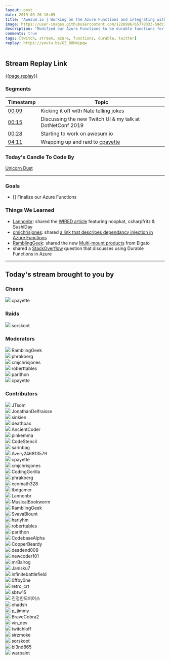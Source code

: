```yaml
---
layout: post
date: 2019-09-26 18:09
title: "Awesum.io | Working on the Azure Functions and integrating with Twitter"
image: https://user-images.githubusercontent.com/1228996/65778333-59dc2400-e10b-11e9-93ab-77032bdbcd39.png
description: "Modified our Azure Functions to be durable functions for Awesum.io"
comments: true
tags: [twitch, stream, azure, functions, durable, twitter]
replay: https://youtu.be/GZ_BOM4jpqw
---
```


## Stream Replay Link

[{{page.replay}}]({{page.replay}})

<!--more-->

### Segments

| Timestamp | Topic
| ---       | ---
| [00:09]({{page.replay}}?t=540) | Kicking it off with Nate telling jokes |
| [00:15]({{page.replay}}?t=900) | Discussing the new Twitch UI &amp; my talk at DotNetConf 2019 |
| [00:28]({{page.replay}}?t=1680) | Starting to work on awesum.io |
| [04:11]({{page.replay}}?t=15065) | Wrapping up and raid to [cpayette](https://twitch.tv/cpayette) |

### Today's Candle To Code By

<a href="https://amzn.to/320cEn1" target="_blank">Unicorn Dust</a>

---

### Goals

- [] Finalize our Azure Functions

### Things We Learned

- <a href="https://twitch.tv/lannonbr" target="_blank">Lannonbr</a>: shared the <a href="https://www.wired.com/story/want-free-coding-lessons-twitch-real-time/" target="blank">WIRED article</a> featuring noopkat, csharpfritz & SushiDay
- <a href="https://twitch.tv/cmjchrisjones" target="_blank">cmjchrisjones</a>: shared <a href="https://stackoverflow.com/questions/46553687/azure-function-run-code-on-startup" target="_blank">a link that describes dependancy injection in Azure Functions</a>
- <a href="https://twitch.tv/RamblingGeek" target="_blank">RamblingGeek</a>: shared the new <a href="https://www.elgato.com/en/gaming/multi-mount" target="_blank">Multi-mount products</a> from Elgato
- <a href="https://twitch.tv/parithon" target="_blank"><a/> shared a <a href="https://stackoverflow.com/questions/46315734/how-to-call-another-function-with-in-an-azure-function" target="_blank">StackOverflow</a> question that discusses using Durable Functions in Azure

---

## Today's stream brought to you by

### Cheers

<div class="users">
  <div class="user">
    <img class="profile" src="https://static-cdn.jtvnw.net/jtv_user_pictures/933c6970-ad44-4b52-a4d3-8b573655df03-profile_image-300x300.png"/>
    <span>cpayette<br/>
      <a href="https://twitch.tv/cpayette" target="_blank"><i class="fab fa-twitch" aria-hidden="true"></i></a></span>
  </div>
</div>

### Raids

<div class="users">
  <div class="user">
    <img class="profile" src="https://static-cdn.jtvnw.net/jtv_user_pictures/958a22b1-e9e5-4390-8843-98d9def72a35-profile_image-300x300.png"/>
    <span>sorskoot<br/>
      <a href="https://twitch.tv/sorskoot" target="_blank"><i class="fab fa-twitch" aria-hidden="true"></i></a></span>
  </div>
</div>

### Moderators

<div class="users">
  <div class="user">
    <img class="profile" src="https://static-cdn.jtvnw.net/jtv_user_pictures/a390873e-0dff-4ae6-a798-93c1e9516616-profile_image-300x300.png"/>
    <span>RamblingGeek<br/>
      <a href="https://twitch.tv/ramblinggeek" target="_blank"><i class="fab fa-twitch" aria-hidden="true"></i></a><a href="https://twitter.com/rgeekuk" target="_blank"><i class="fab fa-twitter" aria-hidden="true"></i></a><a href="https://github.com/ramblinggeekuk" target="_blank"><i class="fab fa-github" aria-hidden="true"></i></a></span>
  </div>
  <div class="user">
    <img class="profile" src="https://static-cdn.jtvnw.net/jtv_user_pictures/3c435956-3fc3-4ccd-bac5-1c4e1671500b-profile_image-300x300.png"/>
    <span>phrakberg<br/>
      <a href="https://twitch.tv/phrakberg" target="_blank"><i class="fab fa-twitch" aria-hidden="true"></i></a></span>
  </div>
  <div class="user">
    <img class="profile" src="https://static-cdn.jtvnw.net/jtv_user_pictures/b159c7c5-bbff-43d7-999a-7a0805f4893e-profile_image-300x300.jpg"/>
    <span>cmjchrisjones<br/>
      <a href="https://twitch.tv/cmjchrisjones" target="_blank"><i class="fab fa-twitch" aria-hidden="true"></i></a><a href="https://twitter.com/cmjchrisjones" target="_blank"><i class="fab fa-twitter" aria-hidden="true"></i></a><a href="https://github.com/cmjchrisjones" target="_blank"><i class="fab fa-github" aria-hidden="true"></i></a></span>
  </div>
  <div class="user">
    <img class="profile" src="https://static-cdn.jtvnw.net/jtv_user_pictures/6654d342-e3b6-45c4-83fe-32b523bdc7e2-profile_image-300x300.png"/>
    <span>roberttables<br/>
      <a href="https://twitch.tv/roberttables" target="_blank"><i class="fab fa-twitch" aria-hidden="true"></i></a><a href="https://github.com/mtheoryx" target="_blank"><i class="fab fa-github" aria-hidden="true"></i></a></span>
  </div>
  <div class="user">
    <img class="profile" src="https://static-cdn.jtvnw.net/jtv_user_pictures/abd243dc-3790-4a73-b7b4-1269f89ce083-profile_image-300x300.png"/>
    <span>parithon<br/>
      <a href="https://twitch.tv/parithon" target="_blank"><i class="fab fa-twitch" aria-hidden="true"></i></a></span>
  </div>
  <div class="user">
    <img class="profile" src="https://static-cdn.jtvnw.net/jtv_user_pictures/933c6970-ad44-4b52-a4d3-8b573655df03-profile_image-300x300.png"/>
    <span>cpayette<br/>
      <a href="https://twitch.tv/cpayette" target="_blank"><i class="fab fa-twitch" aria-hidden="true"></i></a></span>
  </div>
</div>

### Contributors

<div class="users">
  <div class="user">
    <img class="profile" src="https://static-cdn.jtvnw.net/jtv_user_pictures/7d5a92ba-8ac0-4731-b0d0-bd469342d146-profile_image-300x300.png"/>
    <span>JTsom<br/>
      <a href="https://twitch.tv/jtsom" target="_blank"><i class="fab fa-twitch" aria-hidden="true"></i></a></span>
  </div>
  <div class="user">
    <img class="profile" src="https://static-cdn.jtvnw.net/jtv_user_pictures/674a3d7b-461f-48ac-b52d-b23f3482d86d-profile_image-300x300.png"/>
    <span>JonathanDelfraisse<br/>
      <a href="https://twitch.tv/jonathandelfraisse" target="_blank"><i class="fab fa-twitch" aria-hidden="true"></i></a></span>
  </div>
  <div class="user">
    <img class="profile" src="https://static-cdn.jtvnw.net/jtv_user_pictures/dd1d0797-0516-48c7-963b-b15053798095-profile_image-300x300.png"/>
    <span>sinkien<br/>
      <a href="https://twitch.tv/sinkien" target="_blank"><i class="fab fa-twitch" aria-hidden="true"></i></a></span>
  </div>
  <div class="user">
    <img class="profile" src="https://static-cdn.jtvnw.net/jtv_user_pictures/bb246225-4752-461b-819a-739c9e523a8e-profile_image-300x300.png"/>
    <span>deathpax<br/>
      <a href="https://twitch.tv/deathpax" target="_blank"><i class="fab fa-twitch" aria-hidden="true"></i></a></span>
  </div>
  <div class="user">
    <img class="profile" src="https://static-cdn.jtvnw.net/jtv_user_pictures/f5373f0e-4fa8-4d90-8303-12c47001c08f-profile_image-300x300.jpeg"/>
    <span>AncientCoder<br/>
      <a href="https://twitch.tv/ancientcoder" target="_blank"><i class="fab fa-twitch" aria-hidden="true"></i></a><a href="https://github.com/theancientcoder" target="_blank"><i class="fab fa-github" aria-hidden="true"></i></a></span>
  </div>
  <div class="user">
    <img class="profile" src="https://static-cdn.jtvnw.net/user-default-pictures/4cbf10f1-bb9f-4f57-90e1-15bf06cfe6f5-profile_image-300x300.jpg"/>
    <span>pinkemma<br/>
      <a href="https://twitch.tv/pinkemma" target="_blank"><i class="fab fa-twitch" aria-hidden="true"></i></a></span>
  </div>
  <div class="user">
    <img class="profile" src="https://static-cdn.jtvnw.net/jtv_user_pictures/2cf97457-191d-4268-b565-8be2ae0c94a8-profile_image-300x300.png"/>
    <span>CodeStencil<br/>
      <a href="https://twitch.tv/codestencil" target="_blank"><i class="fab fa-twitch" aria-hidden="true"></i></a></span>
  </div>
  <div class="user">
    <img class="profile" src="https://static-cdn.jtvnw.net/jtv_user_pictures/845cc49d-4b3b-4dec-ad4f-8245d98e76c9-profile_image-300x300.png"/>
    <span>sarinbag<br/>
      <a href="https://twitch.tv/sarinbag" target="_blank"><i class="fab fa-twitch" aria-hidden="true"></i></a></span>
  </div>
  <div class="user">
    <img class="profile" src="https://static-cdn.jtvnw.net/jtv_user_pictures/avery246813579-profile_image-cef09e542320a9d5-300x300.png"/>
    <span>Avery246813579<br/>
      <a href="https://twitch.tv/avery246813579" target="_blank"><i class="fab fa-twitch" aria-hidden="true"></i></a></span>
  </div>
  <div class="user">
    <img class="profile" src="https://static-cdn.jtvnw.net/jtv_user_pictures/933c6970-ad44-4b52-a4d3-8b573655df03-profile_image-300x300.png"/>
    <span>cpayette<br/>
      <a href="https://twitch.tv/cpayette" target="_blank"><i class="fab fa-twitch" aria-hidden="true"></i></a></span>
  </div>
  <div class="user">
    <img class="profile" src="https://static-cdn.jtvnw.net/jtv_user_pictures/b159c7c5-bbff-43d7-999a-7a0805f4893e-profile_image-300x300.jpg"/>
    <span>cmjchrisjones<br/>
      <a href="https://twitch.tv/cmjchrisjones" target="_blank"><i class="fab fa-twitch" aria-hidden="true"></i></a><a href="https://twitter.com/cmjchrisjones" target="_blank"><i class="fab fa-twitter" aria-hidden="true"></i></a><a href="https://github.com/cmjchrisjones" target="_blank"><i class="fab fa-github" aria-hidden="true"></i></a></span>
  </div>
  <div class="user">
    <img class="profile" src="https://static-cdn.jtvnw.net/jtv_user_pictures/bfcb04d4-2e37-4f81-b58a-955a34b33e9d-profile_image-300x300.png"/>
    <span>CodingGorilla<br/>
      <a href="https://twitch.tv/codinggorilla" target="_blank"><i class="fab fa-twitch" aria-hidden="true"></i></a></span>
  </div>
  <div class="user">
    <img class="profile" src="https://static-cdn.jtvnw.net/jtv_user_pictures/3c435956-3fc3-4ccd-bac5-1c4e1671500b-profile_image-300x300.png"/>
    <span>phrakberg<br/>
      <a href="https://twitch.tv/phrakberg" target="_blank"><i class="fab fa-twitch" aria-hidden="true"></i></a></span>
  </div>
  <div class="user">
    <img class="profile" src="https://static-cdn.jtvnw.net/user-default-pictures/0ecbb6c3-fecb-4016-8115-aa467b7c36ed-profile_image-300x300.jpg"/>
    <span>ecomath328<br/>
      <a href="https://twitch.tv/ecomath328" target="_blank"><i class="fab fa-twitch" aria-hidden="true"></i></a></span>
  </div>
  <div class="user">
    <img class="profile" src="https://static-cdn.jtvnw.net/jtv_user_pictures/1e60395d-4246-4690-b486-40ebb3c8b00b-profile_image-300x300.png"/>
    <span>tbdgamer<br/>
      <a href="https://twitch.tv/tbdgamer" target="_blank"><i class="fab fa-twitch" aria-hidden="true"></i></a></span>
  </div>
  <div class="user">
    <img class="profile" src="https://static-cdn.jtvnw.net/jtv_user_pictures/8e4eab31-0a66-4b1a-a0df-ca962e4a9b8e-profile_image-300x300.jpeg"/>
    <span>Lannonbr<br/>
      <a href="https://twitch.tv/lannonbr" target="_blank"><i class="fab fa-twitch" aria-hidden="true"></i></a></span>
  </div>
  <div class="user">
    <img class="profile" src="https://static-cdn.jtvnw.net/jtv_user_pictures/f43c0fb3-e87e-459d-b093-ef9393d874e5-profile_image-300x300.png"/>
    <span>MusicalBookworm<br/>
      <a href="https://twitch.tv/musicalbookworm" target="_blank"><i class="fab fa-twitch" aria-hidden="true"></i></a></span>
  </div>
  <div class="user">
    <img class="profile" src="https://static-cdn.jtvnw.net/jtv_user_pictures/a390873e-0dff-4ae6-a798-93c1e9516616-profile_image-300x300.png"/>
    <span>RamblingGeek<br/>
      <a href="https://twitch.tv/ramblinggeek" target="_blank"><i class="fab fa-twitch" aria-hidden="true"></i></a><a href="https://twitter.com/rgeekuk" target="_blank"><i class="fab fa-twitter" aria-hidden="true"></i></a><a href="https://github.com/ramblinggeekuk" target="_blank"><i class="fab fa-github" aria-hidden="true"></i></a></span>
  </div>
  <div class="user">
    <img class="profile" src="https://static-cdn.jtvnw.net/jtv_user_pictures/3cbb6f5a-b4c6-424e-8fc4-8fb7c4711515-profile_image-300x300.png"/>
    <span>SvavaBlount<br/>
      <a href="https://twitch.tv/svavablount" target="_blank"><i class="fab fa-twitch" aria-hidden="true"></i></a></span>
  </div>
  <div class="user">
    <img class="profile" src="https://static-cdn.jtvnw.net/jtv_user_pictures/ea38305853e9d3b3-profile_image-300x300.jpeg"/>
    <span>harlyhm<br/>
      <a href="https://twitch.tv/harlyhm" target="_blank"><i class="fab fa-twitch" aria-hidden="true"></i></a></span>
  </div>
  <div class="user">
    <img class="profile" src="https://static-cdn.jtvnw.net/jtv_user_pictures/6654d342-e3b6-45c4-83fe-32b523bdc7e2-profile_image-300x300.png"/>
    <span>roberttables<br/>
      <a href="https://twitch.tv/roberttables" target="_blank"><i class="fab fa-twitch" aria-hidden="true"></i></a><a href="https://github.com/mtheoryx" target="_blank"><i class="fab fa-github" aria-hidden="true"></i></a></span>
  </div>
  <div class="user">
    <img class="profile" src="https://static-cdn.jtvnw.net/jtv_user_pictures/abd243dc-3790-4a73-b7b4-1269f89ce083-profile_image-300x300.png"/>
    <span>parithon<br/>
      <a href="https://twitch.tv/parithon" target="_blank"><i class="fab fa-twitch" aria-hidden="true"></i></a></span>
  </div>
  <div class="user">
    <img class="profile" src="https://static-cdn.jtvnw.net/jtv_user_pictures/ea313d11-e693-455d-8d79-e8b9a4787ea7-profile_image-300x300.jpeg"/>
    <span>CodebaseAlpha<br/>
      <a href="https://twitch.tv/codebasealpha" target="_blank"><i class="fab fa-twitch" aria-hidden="true"></i></a></span>
  </div>
  <div class="user">
    <img class="profile" src="https://static-cdn.jtvnw.net/jtv_user_pictures/926c0d6b-bc04-4dba-88a6-915dc6c6bb54-profile_image-300x300.png"/>
    <span>CopperBeardy<br/>
      <a href="https://twitch.tv/copperbeardy" target="_blank"><i class="fab fa-twitch" aria-hidden="true"></i></a><a href="https://twitter.com/copperbeardy" target="_blank"><i class="fab fa-twitter" aria-hidden="true"></i></a><a href="https://github.com/copperbeardy" target="_blank"><i class="fab fa-github" aria-hidden="true"></i></a></span>
  </div>
  <div class="user">
    <img class="profile" src="https://static-cdn.jtvnw.net/user-default-pictures/4cbf10f1-bb9f-4f57-90e1-15bf06cfe6f5-profile_image-300x300.jpg"/>
    <span>deadend008<br/>
      <a href="https://twitch.tv/deadend008" target="_blank"><i class="fab fa-twitch" aria-hidden="true"></i></a></span>
  </div>
  <div class="user">
    <img class="profile" src="https://static-cdn.jtvnw.net/jtv_user_pictures/0e358aad-5ca6-4ce9-bc44-b1f02d57ac19-profile_image-300x300.png"/>
    <span>newcoder101<br/>
      <a href="https://twitch.tv/newcoder101" target="_blank"><i class="fab fa-twitch" aria-hidden="true"></i></a></span>
  </div>
  <div class="user">
    <img class="profile" src="https://static-cdn.jtvnw.net/jtv_user_pictures/49134312-c13a-439d-b230-c7244d303d13-profile_image-300x300.png"/>
    <span>mrBalrog<br/>
      <a href="https://twitch.tv/mrbalrog" target="_blank"><i class="fab fa-twitch" aria-hidden="true"></i></a></span>
  </div>
  <div class="user">
    <img class="profile" src="https://static-cdn.jtvnw.net/jtv_user_pictures/9de001e8953baf17-profile_image-300x300.png"/>
    <span>Janisku7<br/>
      <a href="https://twitch.tv/janisku7" target="_blank"><i class="fab fa-twitch" aria-hidden="true"></i></a></span>
  </div>
  <div class="user">
    <img class="profile" src="https://static-cdn.jtvnw.net/user-default-pictures/b83b1794-7df9-4878-916c-88c2ad2e4f9f-profile_image-300x300.jpg"/>
    <span>infinitebattlefield<br/>
      <a href="https://twitch.tv/infinitebattlefield" target="_blank"><i class="fab fa-twitch" aria-hidden="true"></i></a></span>
  </div>
  <div class="user">
    <img class="profile" src="https://static-cdn.jtvnw.net/user-default-pictures/bb97f7e6-f11a-4194-9708-52bf5a5125e8-profile_image-300x300.jpg"/>
    <span>0ffby0ne<br/>
      <a href="https://twitch.tv/0ffby0ne" target="_blank"><i class="fab fa-twitch" aria-hidden="true"></i></a></span>
  </div>
  <div class="user">
    <img class="profile" src="https://static-cdn.jtvnw.net/jtv_user_pictures/d8d1d839-7d75-4bdf-b992-5995645ccdbd-profile_image-300x300.png"/>
    <span>retro_crt<br/>
      <a href="https://twitch.tv/retro_crt" target="_blank"><i class="fab fa-twitch" aria-hidden="true"></i></a></span>
  </div>
  <div class="user">
    <img class="profile" src="https://static-cdn.jtvnw.net/user-default-pictures/49988c7b-57bc-4dee-bd4f-6df4ad215d3a-profile_image-300x300.jpg"/>
    <span>sbtw15<br/>
      <a href="https://twitch.tv/sbtw15" target="_blank"><i class="fab fa-twitch" aria-hidden="true"></i></a></span>
  </div>
  <div class="user">
    <img class="profile" src="https://static-cdn.jtvnw.net/jtv_user_pictures/morpheuz420-profile_image-85769d609c0a36ae-300x300.png"/>
    <span>진정한모피어스<br/>
      <a href="https://twitch.tv/morpheuz420" target="_blank"><i class="fab fa-twitch" aria-hidden="true"></i></a></span>
  </div>
  <div class="user">
    <img class="profile" src="https://static-cdn.jtvnw.net/user-default-pictures/4cbf10f1-bb9f-4f57-90e1-15bf06cfe6f5-profile_image-300x300.jpg"/>
    <span>ohadsh<br/>
      <a href="https://twitch.tv/ohadsh" target="_blank"><i class="fab fa-twitch" aria-hidden="true"></i></a></span>
  </div>
  <div class="user">
    <img class="profile" src="https://static-cdn.jtvnw.net/user-default-pictures/bb97f7e6-f11a-4194-9708-52bf5a5125e8-profile_image-300x300.jpg"/>
    <span>p_jimmy<br/>
      <a href="https://twitch.tv/p_jimmy" target="_blank"><i class="fab fa-twitch" aria-hidden="true"></i></a></span>
  </div>
  <div class="user">
    <img class="profile" src="https://static-cdn.jtvnw.net/jtv_user_pictures/72c4ef86-00a5-4124-b0c3-d5f51e5a22c9-profile_image-300x300.png"/>
    <span>BraveCobra2<br/>
      <a href="https://twitch.tv/bravecobra2" target="_blank"><i class="fab fa-twitch" aria-hidden="true"></i></a></span>
  </div>
  <div class="user">
    <img class="profile" src="https://static-cdn.jtvnw.net/jtv_user_pictures/0c28e784-15dd-4725-a666-c1fd0ee953e3-profile_image-300x300.png"/>
    <span>vin_dev<br/>
      <a href="https://twitch.tv/vin_dev" target="_blank"><i class="fab fa-twitch" aria-hidden="true"></i></a></span>
  </div>
  <div class="user">
    <img class="profile" src="https://static-cdn.jtvnw.net/user-default-pictures/b83b1794-7df9-4878-916c-88c2ad2e4f9f-profile_image-300x300.jpg"/>
    <span>twitchloff<br/>
      <a href="https://twitch.tv/twitchloff" target="_blank"><i class="fab fa-twitch" aria-hidden="true"></i></a></span>
  </div>
  <div class="user">
    <img class="profile" src="https://static-cdn.jtvnw.net/user-default-pictures/cd618d3e-f14d-4960-b7cf-094231b04735-profile_image-300x300.jpg"/>
    <span>sirzmoke<br/>
      <a href="https://twitch.tv/sirzmoke" target="_blank"><i class="fab fa-twitch" aria-hidden="true"></i></a></span>
  </div>
  <div class="user">
    <img class="profile" src="https://static-cdn.jtvnw.net/jtv_user_pictures/958a22b1-e9e5-4390-8843-98d9def72a35-profile_image-300x300.png"/>
    <span>sorskoot<br/>
      <a href="https://twitch.tv/sorskoot" target="_blank"><i class="fab fa-twitch" aria-hidden="true"></i></a></span>
  </div>
  <div class="user">
    <img class="profile" src="https://static-cdn.jtvnw.net/user-default-pictures/bb97f7e6-f11a-4194-9708-52bf5a5125e8-profile_image-300x300.jpg"/>
    <span>bl3nd865<br/>
      <a href="https://twitch.tv/bl3nd865" target="_blank"><i class="fab fa-twitch" aria-hidden="true"></i></a></span>
  </div>
  <div class="user">
    <img class="profile" src="https://static-cdn.jtvnw.net/user-default-pictures/cd618d3e-f14d-4960-b7cf-094231b04735-profile_image-300x300.jpg"/>
    <span>warpaint<br/>
      <a href="https://twitch.tv/warpaint" target="_blank"><i class="fab fa-twitch" aria-hidden="true"></i></a></span>
  </div>
</div>
